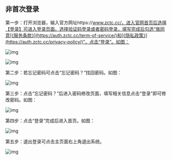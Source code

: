 ## **非首次登录**

第一步：打开浏览器，输入官方网址https://www.zctc.cc/，进入官网首页后选择【登录】可进入登录页面。选择验证码登录或者密码登录，填写完成后勾选“我同意[《服务条款》](https://auth.zctc.cc/term-of-service/)和[《隐私政策》](https://auth.zctc.cc/privacy-policy/)”，点击“登录”。如图：

![img](/markdown/markdownImg/img136.png) 

![img](/markdown/markdownImg/img137.png) 

 

 

第二步：若忘记密码可点击“忘记密码？”找回密码。如图：

![img](/markdown/markdownImg/img50.png) 

 

 

第三步：点击“忘记密码？”后进入密码修改页面，填写相关信息点击“登录”即可修改密码。如图：

![img](/markdown/markdownImg/img51.png) 

 

 

第四步：点击“登录”完成后进入首页。如图：

![img](/markdown/markdownImg/img52.png) 

 

 

第五步：退出登录可点击主页面右上角退出系统。

![img](/markdown/markdownImg/img53.png) 

 